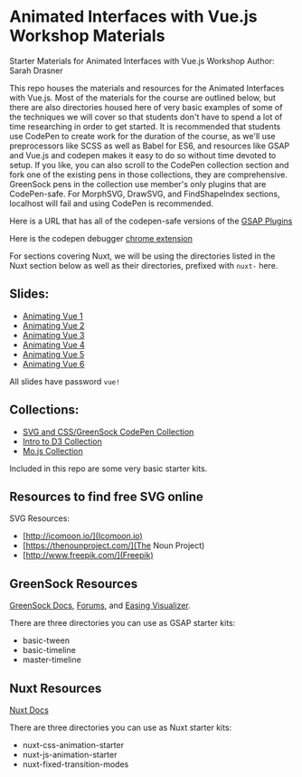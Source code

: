 # Animated Interfaces with Vue.js Workshop Materials

Starter Materials for Animated Interfaces with Vue.js Workshop
Author: Sarah Drasner

This repo houses the materials and resources for the Animated Interfaces with Vue.js. Most of the materials for the course are outlined below, but there are also directories housed here of very basic examples of some of the techniques we will cover so that students don't have to spend a lot of time researching in order to get started. It is recommended that students use CodePen to create work for the duration of the course, as we'll use preprocessors like SCSS as well as Babel for ES6, and resources like GSAP and Vue.js and codepen makes it easy to do so without time devoted to setup. If you like, you can also scroll to the CodePen collection section and fork one of the existing pens in those collections, they are comprehensive. GreenSock pens in the collection use member's only plugins that are CodePen-safe. For MorphSVG, DrawSVG, and FindShapeIndex sections, localhost will fail and using CodePen is recommended.

Here is a URL that has all of the codepen-safe versions of the [GSAP Plugins](http://codepen.io/GreenSock/pen/OPqpRJ)

Here is the codepen debugger [chrome extension](https://chrome.google.com/webstore/detail/codopen/agnkphdgffianchpipdbkeaclfbobaak)

For sections covering Nuxt, we will be using the directories listed in the Nuxt section below as well as their directories, prefixed with `nuxt-` here.

## Slides:
* [Animating Vue 1](http://slides.com/sdrasner/vue-animation1?token=aXKXDj9N)
* [Animating Vue 2](http://slides.com/sdrasner/vue-animation-2?token=-TKEq9rB)
* [Animating Vue 3](http://slides.com/sdrasner/vue-animation3?token=ktXZY2K0)
* [Animating Vue 4](http://slides.com/sdrasner/vue-animation-4-67?token=-1aJS9Kb)
* [Animating Vue 5](http://slides.com/sdrasner/vue-animation-5?token=gvF0a7_2)
* [Animating Vue 6](http://slides.com/sdrasner/vue-animation-6?token=BEVxYSA8)

All slides have password `vue!`

## Collections:
* [SVG and CSS/GreenSock CodePen Collection](http://codepen.io/collection/XvBQJQ/)
* [Intro to D3 Collection](http://codepen.io/collection/XKgVVV/)
* [Mo.js Collection](http://codepen.io/collection/XOEKow/)

Included in this repo are some very basic starter kits. 

## Resources to find free SVG online
SVG Resources:
* [http://icomoon.io/](Icomoon.io)
* [https://thenounproject.com/](The Noun Project)
* [http://www.freepik.com/](Freepik)

## GreenSock Resources
[GreenSock Docs](http://greensock.com/docs/#/HTML5/), [Forums](http://greensock.com/forums/), and [Easing Visualizer](http://greensock.com/ease-visualizer).

There are three directories you can use as GSAP starter kits:
* basic-tween
* basic-timeline
* master-timeline

## Nuxt Resources
[Nuxt Docs](https://nuxtjs.org/)

There are three directories you can use as Nuxt starter kits:
* nuxt-css-animation-starter
* nuxt-js-animation-starter
* nuxt-fixed-transition-modes